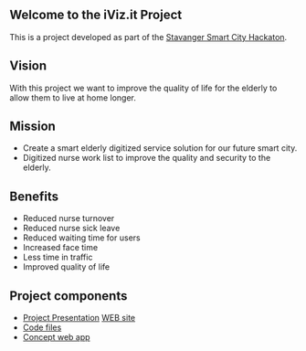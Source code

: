 ## Welcome to the iViz.it Project

This is a project developed as part of the [Stavanger Smart City Hackaton](https://www.facebook.com/events/1933145800341371/).

## Vision 
With this project we want to improve the quality of life for the elderly to allow them to live at home longer.

## Mission
*	Create a smart elderly digitized service solution for our future smart city. 
*	Digitized nurse work list to improve the quality and security to the elderly.

## Benefits
*	Reduced nurse turnover
* Reduced nurse sick leave
* Reduced waiting time for users
* Increased face time
* Less time in traffic
* Improved quality of life

## Project components
* [Project Presentation](http://prezi.com/-kzv8sz7zlwi/?utm_campaign=share&utm_medium=copy)
[WEB site](http://e022.000webhostapp.com)
* [Code files](https://github.com/helgejo/iVizit)
* [Concept web app](https://pr.to/URWLBZ/)

